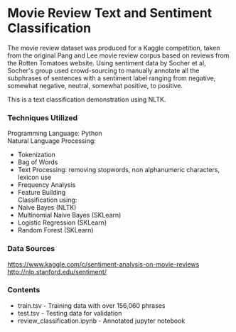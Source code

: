 # Movie Review Text and Sentiment Classification

The movie review dataset was produced for a Kaggle competition, taken from the original Pang and Lee movie review corpus based on reviews from the Rotten Tomatoes website. Using sentiment data by Socher et al, Socher's group used crowd-sourcing to manually annotate all the subphrases of sentences with a sentiment label ranging from negative, somewhat negative, neutral, somewhat positive, to positive.

This is a text classification demonstration using NLTK.

### Techniques Utilized

Programming Language: Python<br>
Natural Language Processing:<br>
- Tokenization
- Bag of Words
- Text Processing: removing stopwords, non alphanumeric characters, lexicon use
- Frequency Analysis
- Feature Building<br>
Classification using:
- Naive Bayes (NLTK)
- Multinomial Naive Bayes (SKLearn)
- Logistic Regression (SKLearn)
- Random Forest (SKLearn)

### Data Sources
https://www.kaggle.com/c/sentiment-analysis-on-movie-reviews
http://nlp.stanford.edu/sentiment/

### Contents
- train.tsv - Training data with over 156,060 phrases
- test.tsv - Testing data for validation
- review_classification.ipynb - Annotated jupyter notebook
